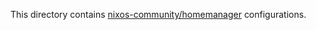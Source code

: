 This directory contains [nixos-community/homemanager] configurations.

[nixos-community/homemanager]: https://github.com/nix-community/home-manager
